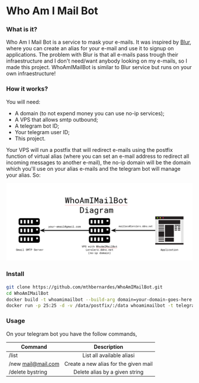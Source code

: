 # Who Am I Mail Bot

### What is it?
Who Am I Mail Bot is a service to mask your e-mails. It was inspired by [Blur](https://abine.com/), where you can create an alias for your e-mail and use it to signup on applications. The problem with Blur is that all e-mails pass trough their infraestructure and I don't need/want anybody looking on my e-mails, so I made this project. WhoAmIMailBot is similar to Blur service but runs on your own infraestructure!

### How it works?
You will need:
- A domain (to not expend money you can use no-ip services);
- A VPS that allows smtp outbound;
- A telegram bot ID;
- Your telegram user ID;
- This project.  

Your VPS will run a postfix that will redirect e-mails using the postfix function of virtual alias (where you can set an e-mail address to redirect all incoming messages to another e-mail), the no-ip domain will be the domain which you'll use on your alias e-mails and the telegram bot will manage your alias. So:

![diagram](diagram.png)

### Install
```bash
git clone https://github.com/mthbernardes/WhoAmIMailBot.git
cd WhoAmIMailBot
docker build -t whoamimailbot --build-arg domain=your-domain-goes-here.ddns.net  .
docker run -p 25:25 -d -v /data/postfix/:/data whoamimailbot -t telegram-bot-api -d your-domain-goes-here.ddns.net -i your-telegram-user-id,another-telegram-user-id
```

### Usage
On your telegram bot you have the follow commands,

| Command		| Description				|
| --------------------- |:-------------------------------------:|
| /list			| List all available aliasi		|
| /new mail@mail.com	| Create a new alias for the given mail |
| /delete bystring	| Delete alias by a given string	|

